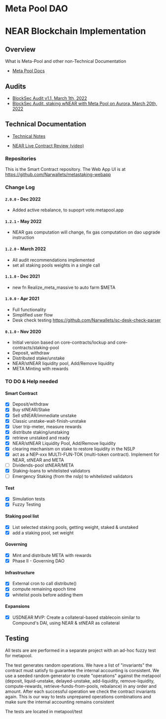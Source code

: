 # Meta Pool DAO
# NEAR Blockchain Implementation

## Overview
What is Meta-Pool and other non-Technical Documentation

* [Meta Pool Docs](https://docs.metapool.app)

## Audits
* [BlockSec Audit v1.1, March 1th, 2022](https://www.metapool.app/MetaPool_BlockSec_Audit_signed_v1.1.pdf)
* [BlockSec Audit, staking wNEAR with Meta Pool on Aurora, March 20th, 2022](https://370551154-files.gitbook.io/~/files/v0/b/gitbook-x-prod.appspot.com/o/spaces%2F-MkhZe3MGAhTcvTLTzJF-887967055%2Fuploads%2FXE1zBF4pyaWCoR1zlKwW%2Fmain_signed.pdf?alt=media&token=5068e60d-2905-4d4f-a1cb-9d5fa4c607a3)

## Technical Documentation
* [Technical Notes](https://narwallets.github.io/meta-pool/technical-notes)

* [NEAR Live Contract Review (video)](https://www.youtube.com/watch?v=4gB-6yoas74)
### Repositories 

This is the Smart Contract repository. The Web App UI is at https://github.com/Narwallets/metastaking-webapp

### Change Log

#### `2.0.0` - Dec 2022

- Added active rebalance, to supoprt vote.metapool.app

#### `1.2.1` - May 2022

- NEAR gas computation will change, fix gas computation on dao upgrade instruction

#### `1.2.0` - March 2022

- All audit recommendations implemented
- set all staking pools weights in a single call

#### `1.1.0` - Dec 2021
- new fn Realize_meta_massive to auto farm $META

#### `1.0.0` - Apr 2021

- Full functionality
- Simplified user flow 
- Desk check testing https://github.com/Narwallets/sc-desk-check-parser

#### `0.1.0` - Nov 2020

- Initial version based on core-contracts/lockup and core-contracts/staking-pool
- Deposit, withdraw
- Distributed stake/unstake
- NEAR/stNEAR liquidity pool, Add/Remove liquidity
- META Minting with rewards

### TO DO & Help needed


#### Smart Contract  
 - [x] Deposit/withdraw
 - [x] Buy stNEAR/Stake
 - [x] Sell stNEAR/immediate unstake
 - [x] Classic unstake-wait-finish-unstake
 - [x] User trip-meter, measure rewards
 - [x] distribute staking/unstaking
 - [x] retrieve unstaked and ready
 - [x] NEAR/stNEAR Liquidity Pool, Add/Remove liquidity
 - [x] clearing mechanism on stake to restore liquidity in the NSLP
 - [x] act as a NEP-xxx MULTI-FUN-TOK (multi-token contract). Implement for NEAR, stNEAR and META
 - [ ] Dividends-pool stNEAR/META
 - [x] Staking-loans to whitelisted validators
 - [ ] Emergency Staking (from the nslp) to whitelisted validators

#### Test
 - [x] Simulation tests
 - [x] Fuzzy Testing

#### Staking pool list
 - [x] List selected staking pools, getting weight, staked & unstaked
 - [x] add a staking pool, set weight

#### Governing
 - [x] Mint and distribute META with rewards
 - [x] Phase II - Governing DAO

#### Infrastructure
- [x] External cron to call distribute()
- [x] compute remaining epoch time
- [x] whitelist pools before adding them

#### Expansions

- [x] USDNEAR MVP: Create a collateral-based stablecoin similar to Compound's DAI, using NEAR & stNEAR as collateral


## Testing

All tests are are performed in a separate project with an ad-hoc fuzzy test for metapool.

The test generates random operations. We have a list of "invariants" the contract must satisfy to guarantee the internal accounting is consistent. We use a seeded random generator to create "operations" against the metapool (deposit, liquid-unstake, delayed-unstake, add-liquidity, remove-liquidity, compute-rewards, retrieve-funds-from-pools, rebalance) in any order and amount. After each successful operation we check the contract invariants again. This is our way to tests unprepared operations combinations and make sure the internal accounting remains consistent

The tests are located in metapool/test
